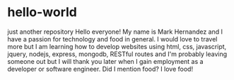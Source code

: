 # hello-world
just another repository
Hello everyone! My name is Mark Hernandez and I have a passion for technology and food in general. I would love to travel more but I am learning how to develop websites using html, css, javascript, jquery, nodejs, express, mongodb, RESTful routes and I'm probably leaving someone out but I will thank you later when I gain employment as a developer or software engineer. Did I mention food? I love food!
